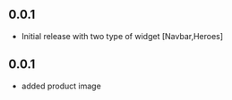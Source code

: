 ## 0.0.1

* Initial release with two type of widget [Navbar,Heroes]

## 0.0.1

* added product image